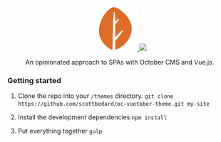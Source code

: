 <p align="center">
    <a href="//octobercms.com" target="_blank">
        <img src="https://github.com/octobercms/october/blob/master/themes/demo/assets/images/october.png?raw=true" alt="October" width="auto" height="100px" />
    </a>
    <a href="//vuejs.org" target="_blank">
        <img src="http://vuejs.org/images/logo.png" width="auto" height="105px">
    </a>
</p>

<p align="center">
    An opinionated approach to SPAs with October CMS and Vue.js.
</p>

### Getting started
1. Clone the repo into your `/themes` directory.
`git clone https://github.com/scottbedard/oc-vuetober-theme.git my-site`

2. Install the development dependencies
`npm install`

3. Put everything together
`gulp`
